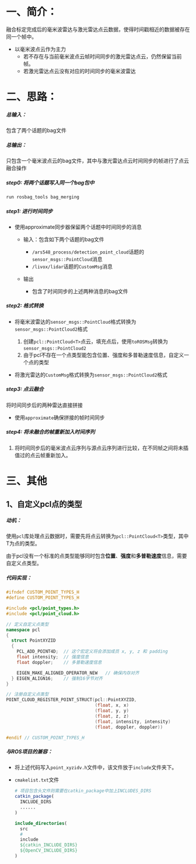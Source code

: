 # 一、简介：

融合标定完成后的毫米波雷达与激光雷达点云数据，使得时间戳相近的数据被存在同一个帧中。

- 以毫米波点云作为主力
  - 若不存在与当前毫米波点云帧时间同步的激光雷达点云，仍然保留当前帧。
  - 若激光雷达点云没有对应的时间同步的毫米波雷达

# 二、思路：

##### 总输入：

包含了两个话题的bag文件

##### 总输出：

只包含一个毫米波点云的bag文件，其中与激光雷达点云时间同步的帧进行了点云融合操作

##### step0: 将两个话题写入同一个bag包中

```bash
run rosbag_tools bag_merging
```

##### step1: 进行时间同步

- 使用approximate同步器保留两个话题中时间同步的消息

  - 输入：包含如下两个话题的bag文件
    - `/ars548_process/detection_point_cloud`话题的`sensor_msgs::PointCloud`消息
    - `/livox/lidar`话题的`CustomMsg`消息

  - 输出
    - 包含了时间同步的上述两种消息的bag文件

##### step2: 格式转换

- 将毫米波雷达的`sensor_msgs::PointCloud`格式转换为`sensor_msgs::PointCloud2`格式
  1. 创建`pcl::PointCloud<T>`点云，填充点后，使用`toROSMsg`转换为`sensor_msgs::PointCloud2`
  2. 由于pcl不存在一个点类型能包含位置、强度和多普勒速度信息，自定义一个点的类型

- 将激光雷达的`CustomMsg`格式转换为`sensor_msgs::PointCloud2`格式 

##### step3: 点云融合

将时间同步后的两种雷达直接拼接

- 使用`approximate`确保拼接的帧时间同步

##### step4: 将未融合的帧重新加入时间序列

1. 将时间同步后的毫米波点云序列与源点云序列进行比较，在不同帧之间将未插值过的点云帧重新加入。

# 三、其他

## 1、自定义pcl点的类型

##### 动机：

使用`pcl`库处理点云数据时，需要先将点云转换为`pcl::PointCloud<T>`类型，其中T为点的类型。

由于pcl没有一个标准的点类型能够同时包含**位置**、**强度**和**多普勒速度**信息，需要自定义点类型。

##### 代码实现：

```c++
#ifndef CUSTOM_POINT_TYPES_H
#define CUSTOM_POINT_TYPES_H

#include <pcl/point_types.h>
#include <pcl/point_cloud.h>

// 定义自定义点类型
namespace pcl
{
  struct PointXYZID
  {
    PCL_ADD_POINT4D;  // 这个宏定义将会添加成员 x, y, z 和 padding
    float intensity;  // 强度信息
    float doppler;    // 多普勒速度信息

    EIGEN_MAKE_ALIGNED_OPERATOR_NEW   // 确保内存对齐
  } EIGEN_ALIGN16;    // 强制16字节对齐
}

// 注册自定义点类型
POINT_CLOUD_REGISTER_POINT_STRUCT(pcl::PointXYZID,
                                  (float, x, x)
                                  (float, y, y)
                                  (float, z, z)
                                  (float, intensity, intensity)
                                  (float, doppler, doppler))

#endif // CUSTOM_POINT_TYPES_H

```

##### 与ROS项目的兼容：

- 将上述代码写入`point_xyzidv.h`文件中，该文件放于`include`文件夹下。

- `cmakelist.txt`文件

  ```cmake
  # 项目包含头文件则需要在catkin_package中加上INCLUDES_DIRS
  catkin_package(
    INCLUDE_DIRS
    ......
  )
  
  include_directories(
    src
    # 
    include
    ${catkin_INCLUDE_DIRS}
    ${OpenCV_INCLUDE_DIRS}
  )
  ```

  

